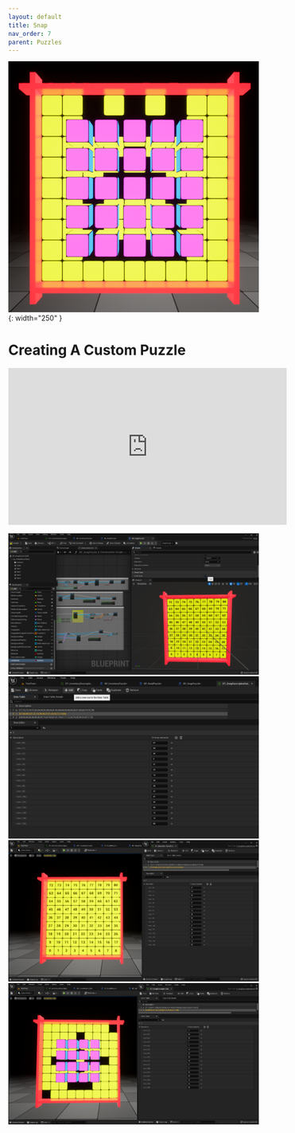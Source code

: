 ```yaml
---
layout: default
title: Snap
nav_order: 7
parent: Puzzles
---
```


![](../../assets/images/snap.png){: width="250" }

# Creating A Custom Puzzle

<iframe width="560" height="315" src="https://www.youtube.com/embed/31jemEdxykM" title="YouTube video player" frameborder="0" allow="accelerometer; autoplay; clipboard-write; encrypted-media; gyroscope; picture-in-picture" allowfullscreen></iframe>

![](../../assets/images/snapenablenumbers.png)
![](../../assets/images/snapaddnewgame1.png)
![](../../assets/images/snapaddnewgame2.png)
![](../../assets/images/snapaddnewgame3.png)
